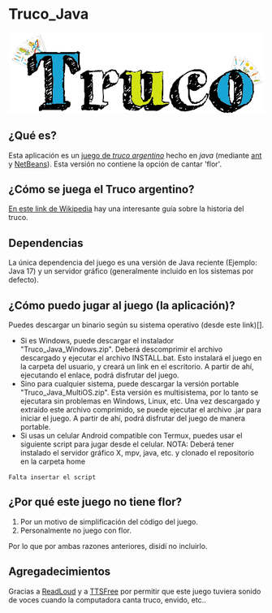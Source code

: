 # Truco_Java
![Logo](Truco_Java/src/truco_java/fondos/logo.png)

## ¿Qué es?
Esta aplicación es un [juego de *truco argentino*](https://es.wikipedia.org/wiki/Truco_argentino) hecho en *java* (mediante [ant](https://en.wikipedia.org/wiki/Apache_Ant) y [NetBeans](https://es.wikipedia.org/wiki/NetBeans)). Esta versión no contiene la opción de cantar 'flor'.

## ¿Cómo se juega el Truco argentino?
[En este link de Wikipedia](https://es.wikipedia.org/wiki/Truco_argentino) hay una interesante guía sobre la historia del truco.

## Dependencias
La única dependencia del juego es una versión de Java reciente (Ejemplo: Java 17) y un servidor gráfico (generalmente incluido en los sistemas por defecto).

## ¿Cómo puedo jugar al juego (la aplicación)?
Puedes descargar un binario según su sistema operativo (desde este link)[].
* Si es Windows, puede descargar el instalador "Truco_Java_Windows.zip". Deberá descomprimir el archivo descargado y ejecutar el archivo INSTALL.bat. Esto instalará el juego en la carpeta del usuario, y creará un link en el escritorio. A partir de ahí, ejecutando el enlace, podrá disfrutar del juego.
* Sino para cualquier sistema, puede descargar la versión portable "Truco_Java_MultiOS.zip". Esta versión es multisistema, por lo tanto se ejecutara sin problemas en Windows, Linux, etc. Una vez descargado y extraído este archivo comprimido, se puede ejecutar el archivo .jar para iniciar el juego. A partir de ahí, podrá disfrutar del juego de manera portable.
* Si usas un celular Android compatible con Termux, puedes usar el siguiente script para jugar desde el celular. NOTA: Deberá tener instalado el servidor gráfico X, mpv, java, etc. y clonado el repositorio en la carpeta home
```
Falta insertar el script
```

## ¿Por qué este juego no tiene flor?
1. Por un motivo de simplificación del código del juego.
2. Personalmente no juego con flor.

Por lo que por ambas razones anteriores, disidí no incluirlo.

## Agregadecimientos
Gracias a [ReadLoud](https://readloud.net/)  y a [TTSFree](https://ttsfree.com/) por permitir que este juego tuviera sonido de voces cuando la computadora canta truco, envido, etc..
